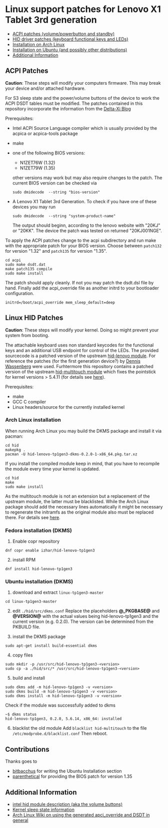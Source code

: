 # Linux support patches for Lenovo X1 Tablet 3rd generation

 - [ACPI patches (volume/powerbutton and standby)](#acpi-patches)
 - [HID driver patches (keyboard functional keys and LEDs)](#linux-hid-patches)
  - [Installation on Arch Linux](#arch-linux-installation)
  - [Installation on Ubuntu (and possibly other distributions)](#ubuntu-installation-dkms)
 - [Additional Information](#additional-information)

## ACPI Patches

**Caution**: These steps will modify your computers firmware. This may break your device and/or attached hardware.

For S3 sleep state and the power/volume buttons of the device to work the ACPI DSDT tables must be modified. The patches contained in this repository
incorporate the information from the [Delta-Xi Blog][dxi]

Prerequisites:
 - Intel ACPI Source Language compiler which is usually provided by the acpica or acpica-tools package
 - make
 - one of the following BIOS versions:
   - N1ZET76W (1.32)
   - N1ZET79W (1.35)
   
   other versions may work but may also require changes to the patch. The current BIOS version can be checked via
   ```
   sudo dmidecode  --string "bios-version"
   ```
 - A Lenovo X1 Tablet 3rd Generation. To check if you have one of these devices you may run
   ```
   sudo dmidecode  --string "system-product-name"
   ```
   The output should beginn, according to the lenovo website with "20KJ" or "20KK". The device the patch was tested on returned "20KJ001NGE".

To apply the ACPI patches change to the acpi subdirectory and run make with the appropriate patch for your BIOS version.
Choose between `patch132` for version "1.32" and `patch135` for version "1.35".

```{.sh}
cd acpi
sudo make dsdt.dat
make patch135 compile
sudo make install
```

The patch should apply cleanly. If not you may patch the dsdt.dsl file by hand.
Finally add the acpi_override file as another initrd to your bootloader configuration.

```
initrd=/boot/acpi_override mem_sleep_default=deep
```

## Linux HID Patches

**Caution**: These steps will modify your kernel. Doing so might prevent your system from booting.

The attachable keyboard uses non standard keycodes for the functional keys and an additional USB endpoint for control of the LEDs. The provided sourcecode is a patched version of the upstream [hid-lenovo module][hid-lenovo]. For reference the patches (for the first generation device?) by [Dennis Wassenberg][hid-lenovo-patches] were used. Furhtermore this
repository contains a patched version of the upstream [hid-multitouch module][hid-multitouch] which fixes the pointstick for kernel versions > 5.4.11 (for details see [here][poinstick-issue]).

Prerequisites:
 - make
 - GCC C compiler
 - Linux headers/source for the currently installed kernel

### Arch Linux installation
When running Arch Linux you may build the DKMS package and install it via pacman:

```{.sh}
cd hid
makepkg .
pacman -U hid-lenovo-tp1gen3-dkms-0.2.0-1-x86_64.pkg.tar.xz
```

If you install the compiled module keep in mind, that you have to recompile the module every time your kernel is updated.

```{.sh}
cd hid
make
sudo make install
```

As the multitouch module is not an extension but a replacement of the upstream module, the latter must be blacklisted. While the Arch Linux package should add the necessary lines
automatically it might be necessary to regenerate the initramfs as the original module also must be replaced there. For details see [here][aw-blacklisting].

### Fedora installation (DKMS)
1. Enable copr repository
```
dnf copr enable izhar/hid-lenovo-tp1gen3 
```
2. install RPM
```
dnf install hid-lenovo-tp1gen3
```

### Ubuntu installation (DKMS)

1. download and extract `linux-tp1gen3-master` 
```
cd linux-tp1gen3-master
```

2. edit `./hid/src/dkms.conf`
   Replace the placeholders **@_PKGBASE@** and **@VERSION@** with the actual values being hid-lenovo-tp1gen3 and the current version (e.g. 0.2.0). The version can be determined from the PKBUILD file.

3. install the DKMS package
```{.sh}
sudo apt-get install build-essential dkms 
```

4. copy files
```{.sh}
sudo mkdir -p /usr/src/hid-lenovo-tp1gen3-<version>
sudo cp -a ./hid/src/* /usr/src/hid-lenovo-tp1gen3-<version> 
```

5. build and install
```{.sh}
sudo dkms add -m hid-lenovo-tp1gen3 -v <version>
sudo dkms build -m hid-lenovo-tp1gen3 -v <version>
sudo dkms install -m hid-lenovo-tp1gen3 -v <version>
```
Check if the module was successfully added to dkms
```{.sh}
~$ dkms status
hid-lenovo-tp1gen3, 0.2.0, 5.6.14, x86_64: installed
```

6. blacklist the old module
   Add `blacklist hid-multitouch` to the file `/etc/modprobe.d/blacklist.conf`
   Then reboot.

## Contributions
Thanks goes to
 * [bitbacchus](https://github.com/bitbacchus) for writing the Ubuntu Installation section
 * [parenthetical](https://github.com/parenthetical) for providing the BIOS patch for version 1.35


## Additional Information

 * [intel hid module description (aka the volume buttons) ](https://lkml.org/lkml/2018/6/28/636)
 * [Kernel sleep state information](https://www.kernel.org/doc/html/v4.15/admin-guide/pm/sleep-states.html)
 * [Arch Linux Wiki on using the generated apci_override and DSDT in general](https://wiki.archlinux.org/index.php/DSDT#Using_a_CPIO_archive)

[dxi]: https://delta-xi.net/blog/#056 "Delta-Xi Blog"
[hid-lenovo]: https://github.com/torvalds/linux/blob/9f7582d15f82e86b2041ab22327b7d769e061c1f/drivers/hid/hid-lenovo.c "Linux hid-lenovo module sourcecode"
[hid-multitouch]: https://github.com/torvalds/linux/blob/9f7582d15f82e86b2041ab22327b7d769e061c1f/drivers/hid/hid-multitouch.c "Linux hid-multitouch module sourcecode"
[hid-lenovo-patches]: https://www.spinics.net/linux/fedora/linux-sound/msg00626.html "hid-lenovo: Add support for X1 Tablet special keys and LED control"
[aw-blacklisting]: https://wiki.archlinux.org/index.php/Kernel_module#Blacklisting
[poinstick-issue]: https://github.com/Lunm0us/linux-tp1gen3/issues/2

